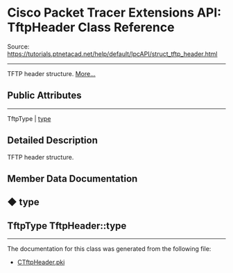 # Cisco Packet Tracer Extensions API: TftpHeader Class Reference

Source: https://tutorials.ptnetacad.net/help/default/IpcAPI/struct_tftp_header.html

---

TFTP header structure. [More...](struct_tftp_header.html#details)

##  Public Attributes  
  
---  
TftpType | [type](struct_tftp_header.html#a8113a044824ad3779536150161aa8a74)  
  
## Detailed Description

TFTP header structure. 

## Member Data Documentation

## ◆ type

TftpType TftpHeader::type  
---  
  
* * *

The documentation for this class was generated from the following file:

  * [CTftpHeader.pki](_c_tftp_header_8pki.html)


